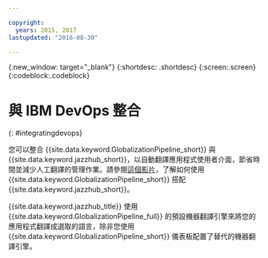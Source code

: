 ```yaml
---

copyright:
  years: 2015, 2017
lastupdated: "2016-08-30"

---
```


{:new_window: target="_blank"}
{:shortdesc: .shortdesc}
{:screen:.screen}
{:codeblock:.codeblock}

# 與 IBM DevOps 整合
{: #integratingdevops}


您可以整合 {{site.data.keyword.GlobalizationPipeline_short}} 與 {{site.data.keyword.jazzhub_short}}，以自動翻譯應用程式使用者介面，節省時間並減少人工翻譯的管理作業。請參閱[這個影片](https://www.youtube.com/watch?v=sSrIUjRbXYQ)，了解如何使用 {{site.data.keyword.GlobalizationPipeline_short}} 搭配 {{site.data.keyword.jazzhub_short}}。

{{site.data.keyword.jazzhub_title}} 使用 {{site.data.keyword.GlobalizationPipeline_full}} 的預設機器翻譯引擎來將您的應用程式翻譯成選取的語言，除非您使用 {{site.data.keyword.GlobalizationPipeline_short}} 儀表板配置了替代的機器翻譯引擎。


